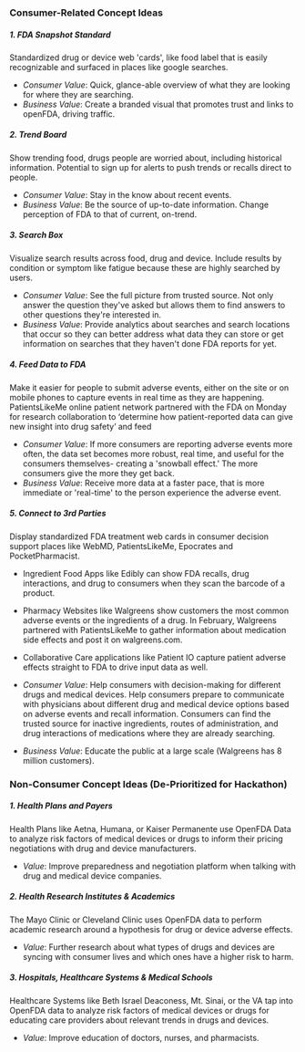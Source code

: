 ### Consumer-Related Concept Ideas

##### 1. FDA Snapshot Standard
Standardized drug or device web 'cards', like food label that is easily recognizable and surfaced in places like google searches.
* _Consumer Value_: Quick, glance-able overview of what they are looking for where they are searching.
* _Business Value_: Create a branded visual that promotes trust and links to openFDA, driving traffic.

##### 2. Trend Board
Show trending food, drugs people are worried about, including historical information. Potential to sign up for alerts to push trends or recalls direct to people.
* _Consumer Value_: Stay in the know about recent events.
* _Business Value_: Be the source of up-to-date information. Change perception of FDA to that of current, on-trend.

##### 3. Search Box
Visualize search results across food, drug and device. Include results by condition or symptom like fatigue because these are highly searched by users.
* _Consumer Value_: See the full picture from trusted source. Not only answer the question they've asked but allows them to find answers to other questions they're interested in.
* _Business Value_: Provide analytics about searches and search locations that occur so they can better address what data they can store or get information on searches that they haven't done FDA reports for yet.

##### 4. Feed Data to FDA
Make it easier for people to submit adverse events, either on the site or on mobile phones to capture events in real time as they are happening. PatientsLikeMe online patient network partnered with the FDA on Monday for research collaboration to ‘determine how patient-reported data can give new insight into drug safety’ and feed  
* _Consumer Value_: If more consumers are reporting adverse events more often, the data set becomes more robust, real time, and useful for the consumers themselves- creating a 'snowball effect.' The more consumers give the more they get back.
* _Business Value_: Receive more data at a faster pace, that is more immediate or 'real-time' to the person experience the adverse event.

##### 5. Connect to 3rd Parties
Display standardized FDA treatment web cards in consumer decision support places like WebMD, PatientsLikeMe, Epocrates and PocketPharmacist. 
* Ingredient Food Apps like Edibly can show FDA recalls, drug interactions, and drug  to consumers when they scan the barcode of a product.
* Pharmacy Websites like Walgreens show customers the most common adverse events or the ingredients of a drug.  In February, Walgreens partnered with PatientsLikeMe to gather information about medication side effects and post it on walgreens.com.
* Collaborative Care applications like Patient IO capture patient adverse effects straight to FDA to drive input data as well.

* _Consumer Value_: Help consumers with decision-making for different drugs and medical devices. Help consumers prepare to communicate with physicians about different drug and medical device options based on adverse events and recall information. Consumers can find the trusted source for inactive ingredients, routes of administration, and drug interactions of medications where they are already searching. 
* _Business Value_: Educate the public at a large scale (Walgreens has 8 million customers).

### Non-Consumer Concept Ideas (De-Prioritized for Hackathon)

##### 1. Health Plans and Payers
Health Plans like Aetna, Humana, or Kaiser Permanente use OpenFDA Data to analyze risk factors of medical devices or drugs to inform their pricing negotiations with drug and device manufacturers.
* _Value_: Improve preparedness and negotiation platform when talking with drug and medical device companies.

##### 2. Health Research Institutes & Academics
The Mayo Clinic or Cleveland Clinic uses OpenFDA data to perform academic research around a hypothesis for drug or device adverse effects. 
* _Value_: Further research about what types of drugs and devices are syncing with consumer lives and which ones have a higher risk to harm.

##### 3. Hospitals, Healthcare Systems & Medical Schools
Healthcare Systems like Beth Israel Deaconess, Mt. Sinai, or the VA tap into OpenFDA data to analyze risk factors of medical devices or drugs for educating care providers about relevant trends in drugs and devices. 
* _Value_: Improve education of doctors, nurses, and pharmacists.
